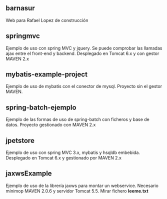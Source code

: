 ## barnasur ##
Web para Rafael Lopez de construcción

## springmvc ##
Ejemplo de uso con spring MVC y jquery. Se puede comprobar las llamadas ajax entre el front-end y backend.
Desplegado en Tomcat 6.x y con gestor MAVEN 2.x

## mybatis-example-project ##
Ejemplo de uso de mybatis con el conector de mysql. Proyecto sin el gestor MAVEN.

## spring-batch-ejemplo ##
Ejemplo de las formas de uso de spring-batch con ficheros y base de datos. Proyecto gestionado con MAVEN 2.x

## jpetstore ##
Ejemplo de uso con spring MVC 3.x, mybatis y hsqldb embebida. Desplegado en Tomcat 6.x y gestionado por MAVEN 2.x

## jaxwsExample ##
Ejemplo de uso de la librería jaxws para montar un webservice. Necesario mínimop MAVEN 2.0.6 y servidor Tomcat 5.5. Mirar fichero **leeme.txt**